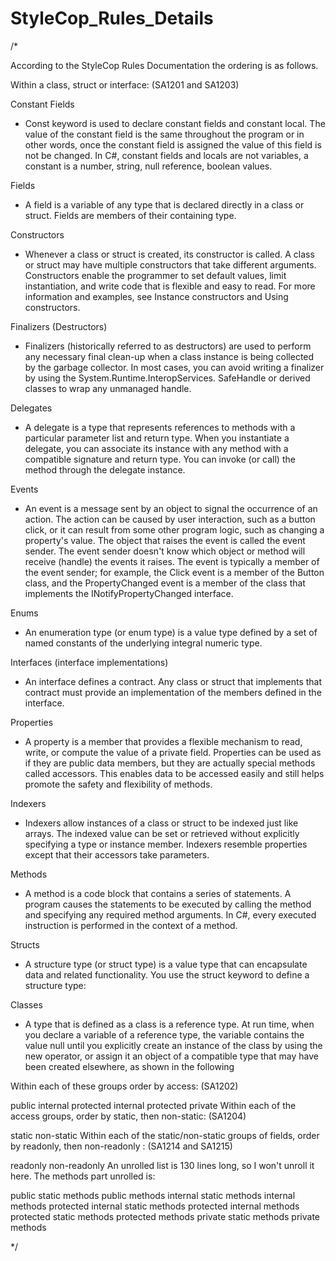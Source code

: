 # StyleCop_Rules_Details
/*
 
According to the StyleCop Rules Documentation the ordering is as follows.

Within a class, struct or interface: (SA1201 and SA1203)

Constant Fields 
- Const keyword is used to declare constant fields and constant local. 
The value of the constant field is the same throughout the program or in other words, 
once the constant field is assigned the value of this field is not be changed. In C#, 
constant fields and locals are not variables, a constant is a number, string, null reference, 
boolean values.

Fields 
- A field is a variable of any type that is declared directly in a class or struct. 
Fields are members of their containing type.

Constructors 
- Whenever a class or struct is created, its constructor is called. 
A class or struct may have multiple constructors that take different arguments. 
Constructors enable the programmer to set default values, limit instantiation, 
and write code that is flexible and easy to read. For more information and examples, 
see Instance constructors and Using constructors.

Finalizers (Destructors)
- Finalizers (historically referred to as destructors) are used to perform any necessary 
final clean-up when a class instance is being collected by the garbage collector. 
In most cases, you can avoid writing a finalizer by using the System.Runtime.InteropServices. 
SafeHandle or derived classes to wrap any unmanaged handle.

Delegates
- A delegate is a type that represents references to methods with a particular parameter list and return type. 
When you instantiate a delegate, you can associate its instance with any method with a compatible signature and return type. 
You can invoke (or call) the method through the delegate instance.

Events
- An event is a message sent by an object to signal the occurrence of an action.
The action can be caused by user interaction, such as a button click, 
or it can result from some other program logic, such as changing a property's value. 
The object that raises the event is called the event sender. 
The event sender doesn't know which object or method will receive (handle) the events it raises. 
The event is typically a member of the event sender; for example, the Click event is a member of the Button class, 
and the PropertyChanged event is a member of the class that implements the INotifyPropertyChanged interface.

Enums
- An enumeration type (or enum type) is a value type defined by a set of named constants of the underlying integral numeric type.

Interfaces (interface implementations)
- An interface defines a contract. Any class or struct that implements that contract must provide an implementation of the members defined in the interface.

Properties
- A property is a member that provides a flexible mechanism to read, write, or compute the value of a private field. 
Properties can be used as if they are public data members, but they are actually special methods called accessors. 
This enables data to be accessed easily and still helps promote the safety and flexibility of methods.

Indexers
- Indexers allow instances of a class or struct to be indexed just like arrays. 
The indexed value can be set or retrieved without explicitly specifying a type or instance member. 
Indexers resemble properties except that their accessors take parameters.

Methods
- A method is a code block that contains a series of statements. 
A program causes the statements to be executed by calling the method and specifying any required method arguments. 
In C#, every executed instruction is performed in the context of a method.


Structs
- A structure type (or struct type) is a value type that can encapsulate data and related functionality. 
You use the struct keyword to define a structure type:

Classes 
- A type that is defined as a class is a reference type. At run time, 
when you declare a variable of a reference type, the variable contains the value null until you explicitly 
create an instance of the class by using the new operator, or assign it an object of a compatible type 
that may have been created elsewhere, as shown in the following

Within each of these groups order by access: (SA1202)

public
internal
protected internal
protected
private
Within each of the access groups, order by static, then non-static: (SA1204)

static
non-static
Within each of the static/non-static groups of fields, order by readonly, then non-readonly : (SA1214 and SA1215)

readonly
non-readonly
An unrolled list is 130 lines long, so I won't unroll it here. The methods part unrolled is:

public static methods
public methods
internal static methods
internal methods
protected internal static methods
protected internal methods
protected static methods
protected methods
private static methods
private methods
 
 */
